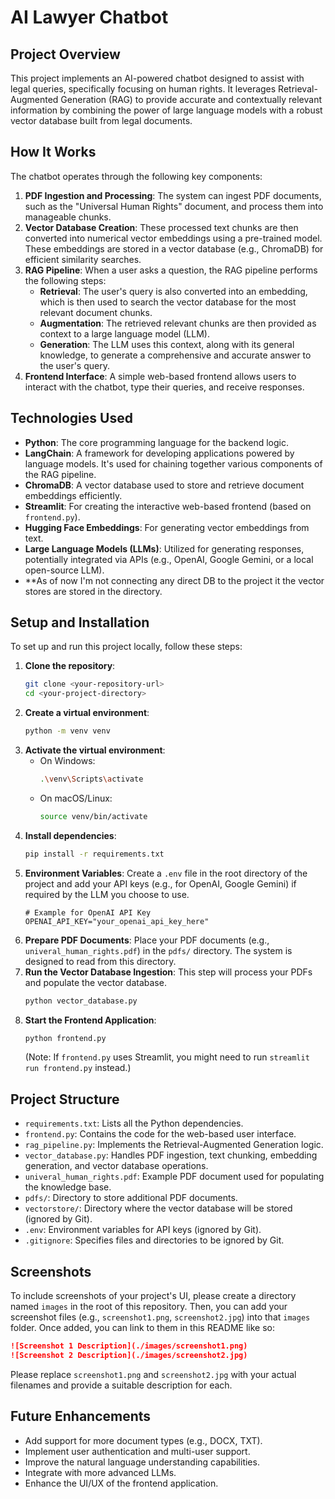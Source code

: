 # AI Lawyer Chatbot

## Project Overview

This project implements an AI-powered chatbot designed to assist with legal queries, specifically focusing on human rights. It leverages Retrieval-Augmented Generation (RAG) to provide accurate and contextually relevant information by combining the power of large language models with a robust vector database built from legal documents.

## How It Works

The chatbot operates through the following key components:

1.  **PDF Ingestion and Processing**: The system can ingest PDF documents, such as the "Universal Human Rights" document, and process them into manageable chunks.
2.  **Vector Database Creation**: These processed text chunks are then converted into numerical vector embeddings using a pre-trained model. These embeddings are stored in a vector database (e.g., ChromaDB) for efficient similarity searches.
3.  **RAG Pipeline**: When a user asks a question, the RAG pipeline performs the following steps:
    *   **Retrieval**: The user's query is also converted into an embedding, which is then used to search the vector database for the most relevant document chunks.
    *   **Augmentation**: The retrieved relevant chunks are then provided as context to a large language model (LLM).
    *   **Generation**: The LLM uses this context, along with its general knowledge, to generate a comprehensive and accurate answer to the user's query.
4.  **Frontend Interface**: A simple web-based frontend allows users to interact with the chatbot, type their queries, and receive responses.

## Technologies Used

*   **Python**: The core programming language for the backend logic.
*   **LangChain**: A framework for developing applications powered by language models. It's used for chaining together various components of the RAG pipeline.
*   **ChromaDB**: A vector database used to store and retrieve document embeddings efficiently.
*   **Streamlit**: For creating the interactive web-based frontend (based on `frontend.py`).
*   **Hugging Face Embeddings**: For generating vector embeddings from text.
*   **Large Language Models (LLMs)**: Utilized for generating responses, potentially integrated via APIs (e.g., OpenAI, Google Gemini, or a local open-source LLM).
*   **As of now I'm not connecting any direct DB to the project it the vector stores are stored in the directory.

## Setup and Installation

To set up and run this project locally, follow these steps:

1.  **Clone the repository**:
    ```bash
    git clone <your-repository-url>
    cd <your-project-directory>
    ```
2.  **Create a virtual environment**:
    ```bash
    python -m venv venv
    ```
3.  **Activate the virtual environment**:
    *   On Windows:
        ```bash
        .\venv\Scripts\activate
        ```
    *   On macOS/Linux:
        ```bash
        source venv/bin/activate
        ```
4.  **Install dependencies**:
    ```bash
    pip install -r requirements.txt
    ```
5.  **Environment Variables**: Create a `.env` file in the root directory of the project and add your API keys (e.g., for OpenAI, Google Gemini) if required by the LLM you choose to use.
    ```
    # Example for OpenAI API Key
    OPENAI_API_KEY="your_openai_api_key_here"
    ```
6.  **Prepare PDF Documents**: Place your PDF documents (e.g., `univeral_human_rights.pdf`) in the `pdfs/` directory. The system is designed to read from this directory.
7.  **Run the Vector Database Ingestion**: This step will process your PDFs and populate the vector database.
    ```bash
    python vector_database.py
    ```
8.  **Start the Frontend Application**:
    ```bash
    python frontend.py
    ```
    (Note: If `frontend.py` uses Streamlit, you might need to run `streamlit run frontend.py` instead.)

## Project Structure

*   `requirements.txt`: Lists all the Python dependencies.
*   `frontend.py`: Contains the code for the web-based user interface.
*   `rag_pipeline.py`: Implements the Retrieval-Augmented Generation logic.
*   `vector_database.py`: Handles PDF ingestion, text chunking, embedding generation, and vector database operations.
*   `univeral_human_rights.pdf`: Example PDF document used for populating the knowledge base.
*   `pdfs/`: Directory to store additional PDF documents.
*   `vectorstore/`: Directory where the vector database will be stored (ignored by Git).
*   `.env`: Environment variables for API keys (ignored by Git).
*   `.gitignore`: Specifies files and directories to be ignored by Git.

## Screenshots

To include screenshots of your project's UI, please create a directory named `images` in the root of this repository. Then, you can add your screenshot files (e.g., `screenshot1.png`, `screenshot2.jpg`) into that `images` folder. Once added, you can link to them in this README like so:

```markdown
![Screenshot 1 Description](./images/screenshot1.png)
![Screenshot 2 Description](./images/screenshot2.jpg)
```
Please replace `screenshot1.png` and `screenshot2.jpg` with your actual filenames and provide a suitable description for each.

## Future Enhancements

*   Add support for more document types (e.g., DOCX, TXT).
*   Implement user authentication and multi-user support.
*   Improve the natural language understanding capabilities.
*   Integrate with more advanced LLMs.
*   Enhance the UI/UX of the frontend application. 
